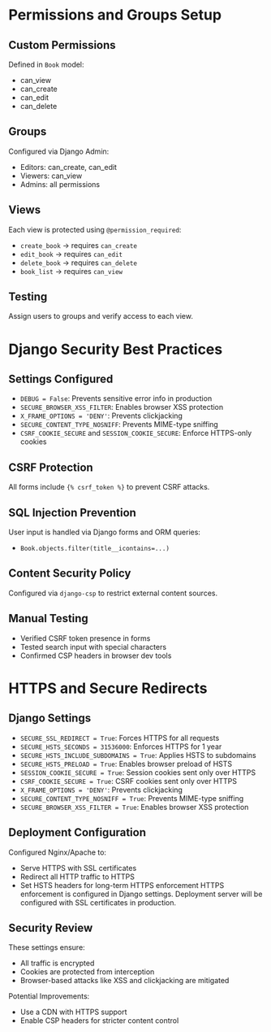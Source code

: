 # Permissions and Groups Setup

## Custom Permissions
Defined in `Book` model:
- can_view
- can_create
- can_edit
- can_delete

## Groups
Configured via Django Admin:
- Editors: can_create, can_edit
- Viewers: can_view
- Admins: all permissions

## Views
Each view is protected using `@permission_required`:
- `create_book` → requires `can_create`
- `edit_book` → requires `can_edit`
- `delete_book` → requires `can_delete`
- `book_list` → requires `can_view`

## Testing
Assign users to groups and verify access to each view.

# Django Security Best Practices

## Settings Configured
- `DEBUG = False`: Prevents sensitive error info in production
- `SECURE_BROWSER_XSS_FILTER`: Enables browser XSS protection
- `X_FRAME_OPTIONS = 'DENY'`: Prevents clickjacking
- `SECURE_CONTENT_TYPE_NOSNIFF`: Prevents MIME-type sniffing
- `CSRF_COOKIE_SECURE` and `SESSION_COOKIE_SECURE`: Enforce HTTPS-only cookies

## CSRF Protection
All forms include `{% csrf_token %}` to prevent CSRF attacks.

## SQL Injection Prevention
User input is handled via Django forms and ORM queries:
- `Book.objects.filter(title__icontains=...)`

## Content Security Policy
Configured via `django-csp` to restrict external content sources.

## Manual Testing
- Verified CSRF token presence in forms
- Tested search input with special characters
- Confirmed CSP headers in browser dev tools


# HTTPS and Secure Redirects

## Django Settings
- `SECURE_SSL_REDIRECT = True`: Forces HTTPS for all requests
- `SECURE_HSTS_SECONDS = 31536000`: Enforces HTTPS for 1 year
- `SECURE_HSTS_INCLUDE_SUBDOMAINS = True`: Applies HSTS to subdomains
- `SECURE_HSTS_PRELOAD = True`: Enables browser preload of HSTS
- `SESSION_COOKIE_SECURE = True`: Session cookies sent only over HTTPS
- `CSRF_COOKIE_SECURE = True`: CSRF cookies sent only over HTTPS
- `X_FRAME_OPTIONS = 'DENY'`: Prevents clickjacking
- `SECURE_CONTENT_TYPE_NOSNIFF = True`: Prevents MIME-type sniffing
- `SECURE_BROWSER_XSS_FILTER = True`: Enables browser XSS protection

## Deployment Configuration
Configured Nginx/Apache to:
- Serve HTTPS with SSL certificates
- Redirect all HTTP traffic to HTTPS
- Set HSTS headers for long-term HTTPS enforcement
HTTPS enforcement is configured in Django settings.
Deployment server will be configured with SSL certificates in production.


## Security Review
These settings ensure:
- All traffic is encrypted
- Cookies are protected from interception
- Browser-based attacks like XSS and clickjacking are mitigated

Potential Improvements:
- Use a CDN with HTTPS support
- Enable CSP headers for stricter content control
